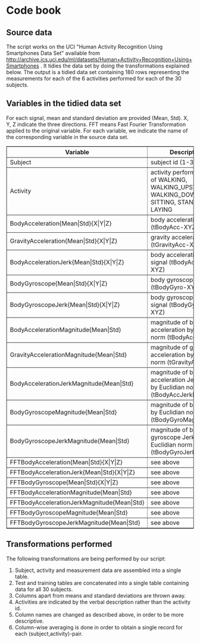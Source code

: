# Code book

## Source data

The script works on the UCI "Human Activity Recognition Using Smartphones Data Set" available from http://archive.ics.uci.edu/ml/datasets/Human+Activity+Recognition+Using+Smartphones . It tidies the data set by doing the transformations explained below. The output is a tidied data set containing 180 rows representing the measurements for each of the 6 activities performed for each of the 30 subjects.

## Variables in the tidied data set

For each signal, mean and standard deviation are provided (Mean, Std). X, Y, Z indicate the three directions. FFT means Fast Fourier Transformation applied to the original variable. For each variable, we indicate the name of the corresponding variable in the source data set.

<table border="1px">
<tr><th>Variable</th><th>Description</tr></th>
<tr><td width="30%">Subject</td><td>subject id (1-30)</td></tr>
<tr><td>Activity</td><td>activity performed, one of
WALKING, WALKING_UPSTAIRS, WALKING_DOWNSTAIRS, SITTING, STANDING, LAYING</td></tr>
<tr><td>BodyAcceleration{Mean|Std}{X|Y|Z}</td><td>body acceleration (tBodyAcc-XYZ)</td></tr>
<tr><td>GravityAcceleration{Mean|Std}{X|Y|Z}</td><td>gravity acceleration (tGravityAcc-XYZ)</td></tr>
<tr><td>BodyAccelerationJerk{Mean|Std}{X|Y|Z}</td><td>body acceleration Jerk signal (tBodyAccJerk-XYZ)</td></tr>
<tr><td>BodyGyroscope{Mean|Std}{X|Y|Z}</td><td>body gyroscope signal (tBodyGyro-XYZ)</td></tr>
<tr><td>BodyGyroscopeJerk{Mean|Std}{X|Y|Z}</td><td>body gyroscope Jerk signal (tBodyGyroJerk-XYZ)</td></tr>
<tr><td>BodyAccelerationMagnitude{Mean|Std}</td><td>magnitude of body acceleration by Euclidian norm (tBodyAccMag)</td></tr>
<tr><td>GravityAccelerationMagnitude{Mean|Std}</td><td>magnitude of gravity acceleration by Euclidian norm (tGravityAccMag)</td></tr>
<tr><td>BodyAccelerationJerkMagnitude{Mean|Std}</td><td>magnitude of body acceleration Jerk signal by Euclidian norm (tBodyAccJerkMag)</td></tr>
<tr><td>BodyGyroscopeMagnitude{Mean|Std}</td><td>magnitude of body signal by Euclidian norm (tBodyGyroMag)</td></tr>
<tr><td>BodyGyroscopeJerkMagnitude{Mean|Std}</td><td>magnitude of body gyroscope Jerk signal by Euclidian norm (tBodyGyroJerkMag)</td></tr>
<tr><td>FFTBodyAcceleration{Mean|Std}{X|Y|Z}</td><td>see above</td></tr>
<tr><td>FFTBodyAccelerationJerk{Mean|Std}{X|Y|Z}</td><td>see above</td></tr>
<tr><td>FFTBodyGyroscope{Mean|Std}{X|Y|Z}</td><td>see above</td></tr>
<tr><td>FFTBodyAccelerationMagnitude{Mean|Std}</td><td>see above</td></tr>
<tr><td>FFTBodyAccelerationJerkMagnitude{Mean|Std}</td><td>see above</td></tr>
<tr><td>FFTBodyGyroscopeMagnitude{Mean|Std}</td><td>see above</td></tr>
<tr><td>FFTBodyGyroscopeJerkMagnitude{Mean|Std}</td><td>see above</td></tr>
</table>

## Transformations performed

The following transformations are being performed by our script:

1.  Subject, activity and measurement data are assembled into a single table.
2.  Test and training tables are concatenated into a single table containing data for all 30 subjects.
3.  Columns apart from means and standard deviations are thrown away.
4.  Activities are indicated by the verbal description rather than the activity id.
5.  Column names are changed as described above, in order to be more descriptive.
6.  Column-wise averaging is done in order to obtain a single record for each (subject,activity)-pair.

